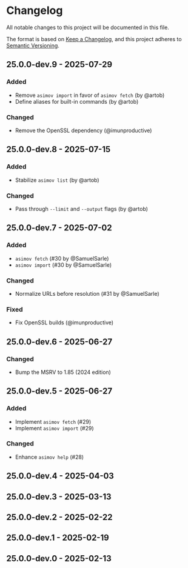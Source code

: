 # Changelog

All notable changes to this project will be documented in this file.

The format is based on [Keep a Changelog](https://keepachangelog.com/en/1.0.0/),
and this project adheres to [Semantic Versioning](https://semver.org/spec/v2.0.0.html).

## 25.0.0-dev.9 - 2025-07-29
### Added
- Remove `asimov import` in favor of `asimov fetch` (by @artob)
- Define aliases for built-in commands (by @artob)
### Changed
- Remove the OpenSSL dependency (@imunproductive)

## 25.0.0-dev.8 - 2025-07-15
### Added
- Stabilize `asimov list` (by @artob)
### Changed
- Pass through `--limit` and `--output` flags (by @artob)

## 25.0.0-dev.7 - 2025-07-02
### Added
- `asimov fetch` (#30 by @SamuelSarle)
- `asimov import` (#30 by @SamuelSarle)
### Changed
- Normalize URLs before resolution (#31 by @SamuelSarle)
### Fixed
- Fix OpenSSL builds (@imunproductive)

## 25.0.0-dev.6 - 2025-06-27
### Changed
- Bump the MSRV to 1.85 (2024 edition)

## 25.0.0-dev.5 - 2025-06-27
### Added
- Implement `asimov fetch` (#29)
- Implement `asimov import` (#29)
### Changed
- Enhance `asimov help` (#28)

## 25.0.0-dev.4 - 2025-04-03

## 25.0.0-dev.3 - 2025-03-13

## 25.0.0-dev.2 - 2025-02-22

## 25.0.0-dev.1 - 2025-02-19

## 25.0.0-dev.0 - 2025-02-13
